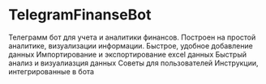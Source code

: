 # TelegramFinanseBot
Телеграмм бот для учета и аналитики финансов. Построен на простой аналитике, визуализации информации.
Быстрое, удобное добавление данных
Импортирование и экспортирование excel данных
Быстрый анализ и визуалиазция данных
Советы для пользователей
Инструкции, интегрированные в бота
